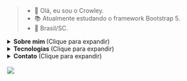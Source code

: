 
> - 🤠 Olá, eu sou o Crowley.
> - 📚 Atualmente estudando o framework Bootstrap 5.
> - 🏡 Brasil/SC. 

<details>
  <summary> <strong> Sobre mim </strong> (Clique para expandir)</summary>
  <br>

  <p>
Meu nome verdadeiro é Luan e eu tenho 15 anos. <br>
Nasci em Cuiabá/MT, <br>
mas fui criado em Dourados/MS. <br>
Atualmente estou morando em Tubarão/SC. <br>

  </p><p>
Bom, por mais que eu não tenha estudado Web-Design, <br>
eu, ainda assim, me considero um Desenvolvedor front-end e, <br>
eu até desenvolvo algumas APIs em Flask, <br>
mas não acho que eu seja um backend. <br>

  </p>
</details>
<details>
  <summary> <strong> Tecnologias </strong> (Clique para expandir) </summary>
  <br>

  <p>
Bom, eu programo Python e Ruby, <br>
Python, na verdade, eu já programo a alguns meses, <br>
agora Ruby, confesso não ter muita experiência, <br>
mas estou estudando ela (Ruby) aos poucos. <br><br>
Eu não posso cobrar muito de mim mesmo, <br>
afinal, eu tenho apenas 15 anos, <br>
e eu já estou estudando bootstrap, revisando html e css, <br>
estudando Ruby e, revisando Python e ainda tem a escola... <br>

  </p><br><br>


  <img src="https://img.shields.io/badge/Python-0A0A0A?style=for-the-badge&logo=python&logoColor=cyan">
  <img src="https://img.shields.io/badge/Flask-0A0A0A?style=for-the-badge&logo=flask&logoColor=cyan">
  <img src="https://img.shields.io/badge/Ruby-0A0A0A?style=for-the-badge&logo=ruby&logoColor=cyan">
  <br>

  <img src="https://img.shields.io/badge/html-0A0A0A?style=for-the-badge&logo=html&logoColor=cyan">
  <img src="https://img.shields.io/badge/css-0A0A0A?style=for-the-badge&logo=css&logoColor=cyan">
  <img src="https://img.shields.io/badge/bootstrap-0A0A0A?style=for-the-badge&logo=bootstrap&logoColor=cyan">
  <br>


  ```python
  #!/usr/bin/env python3


  from flask import Flask

  app = Flask(__name__)

  @app.route("/")
  def home():
    return "<h1 align='center'> Olá, mundo. </h1>"


  @app.route("/<name>")
  def seuNome(name):
    return { "name": name }


  if( __name__ == "__main__" ):
    app.run(debug=True)
  ```
</details>
<details>
  <summary> <strong> Contato </strong> (Clique para expandir) </summary>
  <br> <p><strong>Você pode me chamar tanto no WhatsApp, quanto no Discord. </strong></p>

  <a href="https://api.whatsapp.com/send?phone=5567996968737&text=Olá!" target="_blank"><img src="https://img.shields.io/badge/Whatsapp-0A0A0A?style=for-the-badge&logo=whatsapp&logoColor=cyan">
  <a href="https://discord.gg/5XMypDufcD" target="_blank"><img src="https://img.shields.io/badge/Discord-0A0A0A?style=for-the-badge&logo=discord&logoColor=cyan">


</details><br>

<img src="https://github-readme-stats.vercel.app/api?username=Crowley-Dev&theme=vision-friendly-dark&show_icons=true"/>
